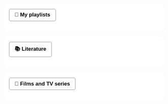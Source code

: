 
<body>
  <div class="section">
  <button onclick="toggleSection(this)">🎵 My playlists</button>
  <div class="preview"></div>
  <div class="content hidden">
    <p> Some of my favorite music - 
      <iframe data-testid="embed-iframe" style="border-radius:12px" src="https://open.spotify.com/embed/playlist/4gHX9noYu623xl5I2AWEaa?utm_source=generator" width="100%" height="352" frameBorder="0" allowfullscreen="" allow="autoplay; clipboard-write; encrypted-media; fullscreen; picture-in-picture" loading="lazy"></iframe>
      <iframe data-testid="embed-iframe" style="border-radius:12px" src="https://open.spotify.com/embed/playlist/71DXTDsTlfXKgStgiwhFOA?utm_source=generator" width="100%" height="352" frameBorder="0" allowfullscreen="" allow="autoplay; clipboard-write; encrypted-media; fullscreen; picture-in-picture" loading="lazy"></iframe>
      <iframe data-testid="embed-iframe" style="border-radius:12px" src="https://open.spotify.com/embed/playlist/1BrinBcOBDxL4HhqZnwrNP?utm_source=generator" width="100%" height="352" frameBorder="0" allowfullscreen="" allow="autoplay; clipboard-write; encrypted-media; fullscreen; picture-in-picture" loading="lazy"></iframe>
   </p>
  </div>
</div>

<div class="section">
  <button onclick="toggleSection(this)">📚 Literature</button>
  <div class="preview"></div>
 <div class="content hidden">
     <p>Some books and short stories that I felt deeply, enjoyed or made me have a major shift in perspective - </p>
  <h2>Books</h2>
   <ul>
    <li><em>Harry Potter & Goblet of Fire</em> by J.K. Rowling</li>
    <li><em>Harry Potter & the Half-Blood Prince</em> by J.K. Rowling</li>
    <li><em>Harry Potter & the Deathly Hallows</em> by J.K. Rowling</li>
    <li><em>The Great Gatsby</em> by Scott Fitzgerald</li>
    <li><em>The Art of Strategy</em> by Dixit and Nalebuff</li>
    <li><em>Incognito</em> by David Eagleman</li>
    <li><em>The Power of Habit</em> by Charles Duhigg</li>
     <li><em>The Courage to be disliked</em> by Fumitake Koga and Ichiro Kishimi</li>
  </ul>

     <h2>Short stories</h2>
  <ul>
    <li><em>The hunger artist</em> by Franz Kafka</li>
    <li><em>The Swimmer</em> by John Cheever</li>
    <li><em>The most dangerous game</em> by Richard Connell</li>
    <li><em>How the leopard got his spots</em> by Rudyard Kipling</li>
  </ul>
</div>
</div>

<div class="section">
  <button onclick="toggleSection(this)">🎥 Films and TV series</button>
  <div class="preview"></div>
  <div class="content hidden">
      <p>And here are some of the my favorite movies and TV shows. Screen productions that provided me some value. Some of them offered incredible story, some goosebumps, some offered a punch at the end, some an edge of the seat thrill, some were just cinematic masterpieces - their camera movements, shots, transitions, an unprecedented way of showing stories visually, and some… just emotions - pure raw emotions which didn’t just touch me, it moved me to the bone and pierced through my heart through-and-through like a nice sharp and sleek Japanese katana sword.</p>

<h2 id="tv-shows">TV Shows</h2>
<ul>
  <li>Breaking Bad</li>
  <li>Game of Thrones (nope, not 8, there are only 7 seasons of GoT)</li>
  <li>The Last of Us</li>
  <li>Station Eleven</li>
  <li>Chernobyl</li>
  <li>Band of Brothers</li>
  <li>FRIENDS</li>
  <li>Modern family</li>
  <li>Normal people</li>
</ul>

<h2 id="animated">Animated</h2>
<ul>
  <li>Wall-E</li>
  <li>Big Hero 6</li>
  <li>Luca</li>
  <li>Despicable me</li>
  <li>Soul</li>
  <li>Coco</li>
  <li>Onward</li>
  <li>Inside Out</li>
  <li>Cars</li>
</ul>

<h2 id="bollywood">Bollywood</h2>
<ul>
  <li>Taare Zameen Par</li>
  <li>Highway</li>
  <li>Barfi!</li>
  <li>Talaash</li>
  <li>Ghajini</li>
  <li>Wake up Sid</li>
  <li>Masaan</li>
</ul>

<h2 id="hollywood-and-others">Hollywood and others</h2>
<ul>
  <li>Harry Potter series</li>
  <li>The Godfather trilogy</li>
  <li>The Batman trilogy</li>
  <li>The Before trilogy</li>
  <li>The Star wars prequel trilogy</li>
  <li>Amélie</li>
  <li>Past Lives</li>
  <li>Whiplash</li>
  <li>Her</li>
  <li>Lost in Translation</li>
  <li>Interstellar</li>
  <li>Inglorious Bastards</li>
  <li>Mr Bean Holidays</li>
  <li>La la land</li>
  <li>Schindler’s List</li>
  <li>The Imitation Game
… and so many more actually. I will add them as they strike me :)</li>
</ul>
  </div>
</div>
  
</div>


<style>
.section {
  margin: 1.5em 0;
  padding: 1em;
  border: 1px solid #ffffff;
  border-radius: 10px;
  background-color: #ffffff;
}

button {
  font-size: 1.2em;
  font-weight: bold;
  padding: 0.5em 1em;
  cursor: pointer;
  background-color: #ffffff;
  border: 1px solid #888;
  border-radius: 5px;
  margin-bottom: 0.5em;
}

.preview {
  color: #444;
  margin-bottom: 0.5em;
  font-style: italic;
}

.content {
  margin-top: 0.5em;
}

.hidden {
  display: none;
}
</style>

<script>
function toggleSection(button) {
  const section = button.parentElement;
  const content = section.querySelector('.content');

  // Collapse all others
  document.querySelectorAll('.section .content').forEach(el => {
    if (el !== content) el.classList.add('hidden');
  });

  // Toggle this one
  content.classList.toggle('hidden');
}
</script>

  <script
    type="text/javascript"
    async defer
    src="//assets.pinterest.com/js/pinit.js"
></script>
  
  </body>
